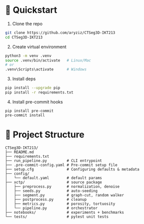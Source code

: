 # 🚀 Quickstart

1. Clone the repo

```bash
git clone https://github.com/aryziz/CTSeg3D-IKT213
cd CTSeg3D-IKT213
```

2. Create virtual environment

```bash
python3 -m venv .venv
source .venv/bin/activate   # Linux/Mac
# or
.venv\Scripts\activate      # Windows
```

3. Install deps

```bash
pip install --upgrade pip
pip install -r requirements.txt
```

4. Install pre-commit hooks

```
pip install pre-commit
pre-commit install
```


# 📂 Project Structure

```
CTSeg3D-IKT213/
├── README.md
├── requirements.txt
├── run_pipeline.py         # CLI entrypoint
├── .pre-commit-config.yaml # Pre-commit setup file
├── setup.cfg               # Configuring defaults & metadata
├── config/
│   └── default.yaml        # default params
├── xctp/                   # source package
│   ├── preprocess.py       # normalization, denoise
│   ├── seeds.py            # auto-seeding
│   ├── segment.py          # graph-cut, random walker
│   ├── postprocess.py      # cleanup
│   ├── metrics.py          # porosity, tortuosity
│   └── pipeline.py         # orchestrator
├── notebooks/              # experiments + benchmarks
└── tests/                  # pytest unit tests
```
